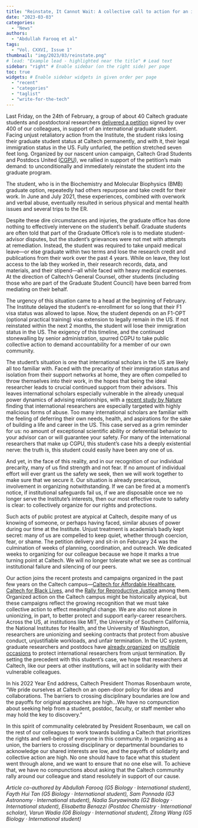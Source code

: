 ```yaml
---
title: "Reinstate, It Cannot Wait: A collective call to action for an international scholar"
date: "2023-03-03"
categories:
  - "News"
authors:
  - "Abdullah Farooq et al"
tags:
  - "Vol. CXXVI, Issue 1"
thumbnail: "img/2023/03/reinstate.png"
# lead: "Example lead - highlighted near the title" # Lead text
sidebar: "right" # Enable sidebar (on the right side) per page
toc: true
widgets: # Enable sidebar widgets in given order per page
  - "recent"
  - "categories"
  - "taglist"
  - "write-for-the-tech"
---
```


Last Friday, on the 24th of February, a group of about 40 Caltech graduate students and postdoctoral researchers [delivered a petition](https://twitter.com/cgpu_uaw/status/1629190257458683904?cxt=HHwWgIDR9Yj6hZwtAAAA) signed by over 400 of our colleagues, in support of an international graduate student. Facing unjust retaliatory action from the Institute, the student risks losing their graduate student status at Caltech permanently, and with it, their legal immigration status in the US. Fully unfurled, the petition stretched seven feet long. Organized by our nascent union campaign, Caltech Grad Students and Postdocs United ([CGPU](https://caltechgpu.org/)), we rallied in support of the petition’s main demand: to unconditionally and immediately reinstate the student into the graduate program. 

The student, who is in the Biochemistry and Molecular Biophysics (BMB) graduate option, repeatedly had others repurpose and take credit for their work. In June and July 2021, these experiences, combined with overwork and verbal abuse, eventually resulted in serious physical and mental health issues and several trips to the ER.
 
Despite these dire circumstances and injuries, the graduate office has done nothing to effectively intervene on the student’s behalf. Graduate students are often told that part of the Graduate Office’s role is to mediate student-advisor disputes, but the student’s grievances were not met with attempts at remediation. Instead, the student was required to take unpaid medical leave—or else graduate within two terms and lose the research credit and publications from their work over the past 4 years. While on leave, they lost access to the lab they worked in, their research records, data, and materials, and their stipend—all while faced with heavy medical expenses. At the direction of Caltech’s General Counsel, other students (including those who are part of the Graduate Student Council) have been barred from mediating on their behalf.
 
The urgency of this situation came to a head at the beginning of February. The Institute delayed the student’s re-enrollment for so long that their F1 visa status was allowed to lapse. Now, the student depends on an F1-OPT (optional practical training) visa extension to legally remain in the US. If not reinstated within the next 2 months, the student will lose their immigration status in the US. The exigency of this timeline, and the continued stonewalling by senior administration, spurred CGPU to take public collective action to demand accountability for a member of our own community.
 
The student’s situation is one that international scholars in the US are likely all too familiar with. Faced with the precarity of their immigration status and isolation from their support networks at home, they are often compelled to throw themselves into their work, in the hopes that being the ideal researcher leads to crucial continued support from their advisors. This leaves international scholars especially vulnerable in the already unequal power dynamics of advising relationships, with a [recent study by Nature](https://www.nature.com/articles/d41586-022-02142-8) finding that international researchers are especially targeted with highly malicious forms of abuse. Too many international scholars are familiar with the feeling of deferring their own needs, health, and aspirations for the sake of building a life and career in the US. This case served as a grim reminder for us: no amount of exceptional scientific ability or deferential behavior to your advisor can or will guarantee your safety. For many of the international researchers that make up CGPU, this student’s case hits a deeply existential nerve: the truth is, this student could easily have been any one of us.
 
And yet, in the face of this reality, and in our recognition of our individual precarity, many of us find strength and not fear. If no amount of individual effort will ever grant us the safety we seek, then we will work together to make sure that we secure it. Our situation is already precarious, involvement in organizing notwithstanding. If we can be fired at a moment’s notice, if institutional safeguards fail us, if we are disposable once we no longer serve the Institute’s interests, then our most effective route to safety is clear: to collectively organize for our rights and protections.
 
Such acts of public protest are atypical at Caltech, despite many of us knowing of someone, or perhaps having faced, similar abuses of power during our time at the Institute. Unjust treatment is academia’s badly kept secret: many of us are compelled to keep quiet, whether through coercion, fear, or shame. The petition delivery and sit-in on February 24 was the culmination of weeks of planning, coordination, and outreach. We dedicated weeks to organizing for our colleague because we hope it marks a true turning point at Caltech. We will no longer tolerate what we see as continual institutional failure and silencing of our peers.
 
Our action joins the recent protests and campaigns organized in the past few years on the Caltech campus—[Caltech for Affordable Healthcare](https://medium.com/@caltechaffordablehealthcare/caltech-hikes-healthcare-costs-for-students-during-pandemic-f5c2c36d0e67), [Caltech for Black Lives](https://caltechforblacklives.com/1-year-update/), and the [Rally for Reproductive Justice](https://www.pasadenastarnews.com/2022/10/07/these-caltech-students-are-demanding-support-for-reproductive-rights-on-campus/) among them. Organized action on the Caltech campus might be historically atypical, but these campaigns reflect the growing recognition that we must take collective action to effect meaningful change. We are also not alone in unionizing, in part, to better protect and support early-career researchers. Across the US, at institutions like MIT, the University of Southern California, the National Institutes for Health, and the University of Washington, researchers are unionizing and seeking contracts that protect from abusive conduct, unjustifiable workloads, and unfair termination. In the UC system, graduate researchers and postdocs have [already organized](https://www.nbcnews.com/news/asian-america/protests-uc-san-diego-agrees-not-fire-chinese-postdoc-raised-concerns-rcna43737) on [multiple occasions](https://www.insidehighered.com/news/2019/06/11/ucla-postdoc-says-she-was-retaliated-against-raising-pregnancy-discrimination-issues) to protect international researchers from unjust termination. By setting the precedent with this student’s case, we hope that researchers at Caltech, like our peers at other institutions, will act in solidarity with their vulnerable colleagues.
 
In his 2022 Year End address, Caltech President Thomas Rosenbaum wrote, “We pride ourselves at Caltech on an open-door policy for ideas and collaborations. The barriers to crossing disciplinary boundaries are low and the payoffs for original approaches are high…We have no compunction about seeking help from a student, postdoc, faculty, or staff member who may hold the key to discovery.”
 
In this spirit of communality celebrated by President Rosenbaum, we call on the rest of our colleagues to work towards building a Caltech that prioritizes the rights and well-being of everyone in this community. In organizing as a union, the barriers to crossing disciplinary or departmental boundaries to acknowledge our shared interests are low, and the payoffs of solidarity and collective action are high. No one should have to face what this student went through alone, and we want to ensure that no one else will. To achieve that, we have no compunctions about asking that the Caltech community rally around our colleague and stand resolutely in support of our cause.

*Article co-authored by Abdullah Farooq (G5 Biology · International student), Fayth Hui Tan (G5 Biology · International student), Sam Ponnada (G3 Astronomy · International student), Nadia Suryawinata (G2 Biology · International student), Elisabetta Benazzi (Postdoc Chemistry · International scholar), Varun Wadia (G6 Biology · International student), Zitong Wang (G5 Biology · International student)*